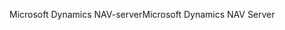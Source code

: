 <span data-ttu-id="7279b-101">Microsoft Dynamics NAV-server</span><span class="sxs-lookup"><span data-stu-id="7279b-101">Microsoft Dynamics NAV Server</span></span>